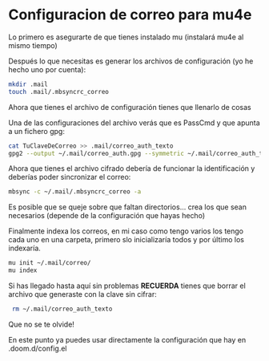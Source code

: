  # Configuracion de correo para mu4e
 
 Lo primero es asegurarte de que tienes instalado mu (instalará mu4e al mismo
 tiempo)
 
 Después lo que necesitas es generar los archivos de configuración (yo he hecho
 uno por cuenta):
 
 ``` bash
 mkdir .mail
 touch .mail/.mbsyncrc_correo
 ```
     
 Ahora que tienes el archivo de configuración tienes que llenarlo de cosas
 
 Una de las configuraciones del archivo verás que es PassCmd y que apunta a un
 fichero gpg:
 
 ```bash
 cat TuClaveDeCorreo >> .mail/correo_auth_texto
 gpg2 --output ~/.mail/correo_auth.gpg --symmetric ~/.mail/correo_auth_texto
 ```
 
 Ahora que tienes el archivo cifrado debería de funcionar la identificación y
 deberías poder sincronizar el correo:
 
 ```bash
 mbsync -c ~/.mail/.mbsyncrc_correo -a
 ```

Es posible que se queje sobre que faltan directorios... crea los que sean
necesarios (depende de la configuración que hayas hecho)

Finalmente indexa los correos, en mi caso como tengo varios los tengo cada uno
en una carpeta, primero slo inicializaría todos y por último los indexaría.

```bash
mu init ~/.mail/correo/
mu index
```

Si has llegado hasta aquí sin problemas **RECUERDA** tienes que borrar el
archivo que generaste con la clave sin cifrar:

```bash
 rm ~/.mail/correo_auth_texto
```

Que no se te olvide!

En este punto ya puedes usar directamente la configuración que hay en .doom.d/config.el

